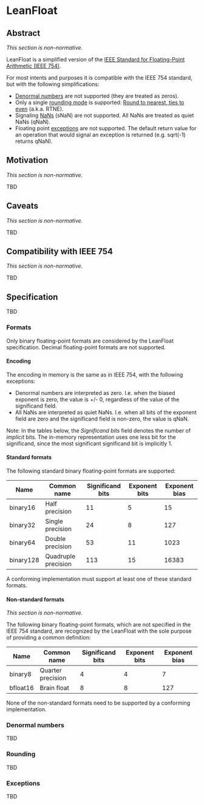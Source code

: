# LeanFloat

## Abstract

*This section is non-normative.*

LeanFloat is a simplified version of the [IEEE Standard for Floating-Point Arithmetic (IEEE 754)](https://en.wikipedia.org/wiki/IEEE_754).

For most intents and purposes it is compatible with the IEEE 754 standard, but with the following simplifications:

* [Denormal numbers](https://en.wikipedia.org/wiki/Denormal_number) are not supported (they are treated as zeros).
* Only a single [rounding mode](https://en.wikipedia.org/wiki/IEEE_754#Rounding_rules) is supported: [Round to nearest, ties to even](https://en.wikipedia.org/wiki/Rounding#Round_half_to_even) (a.k.a. RTNE).
* Signaling [NaNs](https://en.wikipedia.org/wiki/NaN) (sNaN) are not supported. All NaNs are treated as quiet NaNs (qNaN).
* Floating point [exceptions](https://en.wikipedia.org/wiki/IEEE_754#Exception_handling) are not supported. The default return value for an operation that would signal an exception is returned (e.g. sqrt(-1) returns qNaN).

## Motivation

*This section is non-normative.*

TBD

## Caveats

*This section is non-normative.*

TBD

## Compatibility with IEEE 754

*This section is non-normative.*

TBD

## Specification

TBD

### Formats

Only binary floating-point formats are considered by the LeanFloat
specification. Decimal floating-point formats are not supported.

#### Encoding

The encoding in memory is the same as in IEEE 754, with the following
exceptions:

* Denormal numbers are interpreted as zero. I.e. when the biased exponent is
  zero, the value is +/- 0, regardless of the value of the significand field.
* All NaNs are interpreted as quiet NaNs. I.e. when all bits of the exponent
  field are zero and the significand field is non-zero, the value is qNaN.

Note: In the tables below, the *Significand bits* field denotes the number
of *implicit* bits. The in-memory representation uses one less bit for the
significand, since the most significant significand bit is implicitly 1.

#### Standard formats

The following standard binary floating-point formats are supported:

| Name      | Common name         | Significand bits | Exponent bits | Exponent bias |
| --------- | ------------------- | ---------------- | ------------- | ------------- |
| binary16  | Half precision      | 11               | 5             | 15            |
| binary32  | Single precision    | 24               | 8             | 127           |
| binary64  | Double precision    | 53               | 11            | 1023          |
| binary128 | Quadruple precision | 113              | 15            | 16383         |

A conforming implementation must support at least one of these standard
formats.

#### Non-standard formats

*This section is non-normative.*

The following binary floating-point formats, which are not specified in the
IEEE 754 standard, are recognized by the LeanFloat with the sole purpose of
providing a common definition:

| Name      | Common name         | Significand bits | Exponent bits | Exponent bias |
| --------- | ------------------- | ---------------- | ------------- | ------------- |
| binary8   | Quarter precision   | 4                | 4             | 7             |
| bfloat16  | Brain float         | 8                | 8             | 127           |

None of the non-standard formats need to be supported by a conforming
implementation.

### Denormal numbers

TBD

### Rounding

TBD

### Exceptions

TBD
